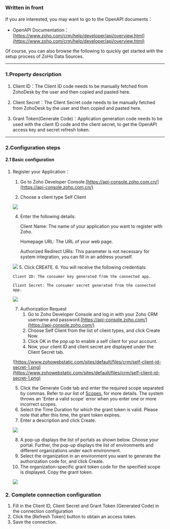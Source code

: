 ### Written in front
If you are interested, you may want to go to the OpenAPI documents：

- OpenAPI Documentation：[https://www.zoho.com/crm/help/developer/api/overview.html](https://www.zoho.com/crm/help/developer/api/overview.html)

Of course, you can also browse the following to quickly get started with the setup process of ZoHo Data Sources.

---

### 1.Property description

1. Client ID：The Client ID code needs to be manually fetched from ZohoDesk by the user and then copied and pasted here.

2. Client Secret：The Client Secret code needs to be manually fetched from ZohoDesk by the user and then copied and pasted here.

3. Grant Token(Generate Code)：Application generation code needs to be used with the client ID code and the client secret, to get the OpenAPI access key and secret refresh token.

---

### 2.Configuration steps
#### 2.1 Basic configuration

1. Register your Application：
    1.  Go to Zoho Developer Console.[https://api-console.zoho.com.cn/](https://api-console.zoho.com.cn/)

    2. Choose a client type Self Client

   ![](https://www.zohowebstatic.com/sites/default/files/crm/1.-types-of-clients.jpg)

    4. Enter the following details:

       Client Name: The name of your application you want to register with Zoho. 

       Homepage URL: The URL of your web page. 

       Authorized Redirect URIs: This parameter is not necessary for system integration, you can fill in an address yourself.

   ![](https://www.zohowebstatic.com/sites/default/files/crm/api-reg-client2.jpg)
    5. Click CREATE.
    6. You will receive the following credentials:

       Client ID: The consumer key generated from the connected app.

       Client Secret: The consumer secret generated from the connected app.

   ![](https://www.zohowebstatic.com/sites/default/files/crm/api-reg-client3.jpg)

   7. Authorization Request
        1. Go to Zoho Developer Console and log in with your Zoho CRM username and password.[https://api-console.zoho.com/](https://api-console.zoho.com/)
        2. Choose Self Client from the list of client types, and click Create Now.
        3. Click OK in the pop up to enable a self client for your account.
        4. Now, your client ID and client secret are displayed under the Client Secret tab.
      
   ![https://www.zohowebstatic.com/sites/default/files/crm/self-client-id-secret-1.png](https://www.zohowebstatic.com/sites/default/files/crm/self-client-id-secret-1.png)
       
      5. Click the Generate Code tab and enter the required scope separated by commas. Refer to our list of [Scopes](https://www.zoho.com/crm/developer/docs/api/v3/scopes.html), for more details. The system throws an 'Enter a valid scope' error when you enter one or more incorrect scopes.
      6. Select the Time Duration for which the grant token is valid. Please note that after this time, the grant token expires.
      7. Enter a description and click Create.
   
   ![](https://www.zohowebstatic.com/sites/default/files/crm/img7.png)

      8. A pop-up displays the list of portals as shown below. Choose your portal. Further, the pop-up displays the list of environments and different organizations under each environment.
   9. Select the organization in an environment you want to generate the authorization code for, and click Create.
   10. The organization-specific grant token code for the specified scope is displayed. Copy the grant token.

   ![](https://www.zohowebstatic.com/sites/default/files/crm/grant-token-self-client.png)

### 2. Complete connection configuration
   1. Fill in the Client ID, Client Secret and Grant Token (Generated Code) in the connection configuration
   2. Click the [Refresh Token] button to obtain an access token.
   3. Save the connection.

